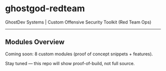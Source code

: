 # ghostgod-redteam  

GhostDev Systems | Custom Offensive Security Toolkit (Red Team Ops)  

---

## Modules Overview  
Coming soon: 8 custom modules (proof of concept snippets + features).  

Stay tuned — this repo will show proof-of-build, not full source.  
